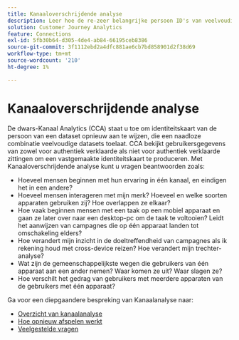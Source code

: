 ```yaml
---
title: Kanaaloverschrijdende analyse
description: Leer hoe de re-zeer belangrijke persoon ID's van veelvoudige datasets aan verbindende personen samen zijn.
solution: Customer Journey Analytics
feature: Connections
exl-id: 5fb30b64-d305-4de4-ab84-66195ceb8386
source-git-commit: 3f1112ebd2a4dfc881ae6cb7bd858901d2f38d69
workflow-type: tm+mt
source-wordcount: '210'
ht-degree: 1%

---
```


# Kanaaloverschrijdende analyse

De dwars-Kanaal Analytics (CCA) staat u toe om identiteitskaart van de persoon van een dataset opnieuw aan te wijzen, die een naadloze combinatie veelvoudige datasets toelaat. CCA bekijkt gebruikersgegevens van zowel voor authentiek verklaarde als niet voor authentiek verklaarde zittingen om een vastgemaakte identiteitskaart te produceren. Met Kanaaloverschrijdende analyse kunt u vragen beantwoorden zoals:

* Hoeveel mensen beginnen met hun ervaring in één kanaal, en eindigen het in een andere?
* Hoeveel mensen interageren met mijn merk? Hoeveel en welke soorten apparaten gebruiken zij? Hoe overlappen ze elkaar?
* Hoe vaak beginnen mensen met een taak op een mobiel apparaat en gaan ze later over naar een desktop-pc om de taak te voltooien? Leidt het aanwijzen van campagnes die op één apparaat landen tot omschakeling elders?
* Hoe verandert mijn inzicht in de doeltreffendheid van campagnes als ik rekening houd met cross-device reizen? Hoe verandert mijn trechter-analyse?
* Wat zijn de gemeenschappelijkste wegen die gebruikers van één apparaat aan een ander nemen? Waar komen ze uit? Waar slagen ze?
* Hoe verschilt het gedrag van gebruikers met meerdere apparaten van de gebruikers met één apparaat?

Ga voor een diepgaandere bespreking van Kanaalanalyse naar:

* [Overzicht van kanaalanalyse](/help/cca/overview.md)
* [Hoe opnieuw afspelen werkt](/help/cca/replay.md)
* [Veelgestelde vragen](/help/cca/faq.md)
